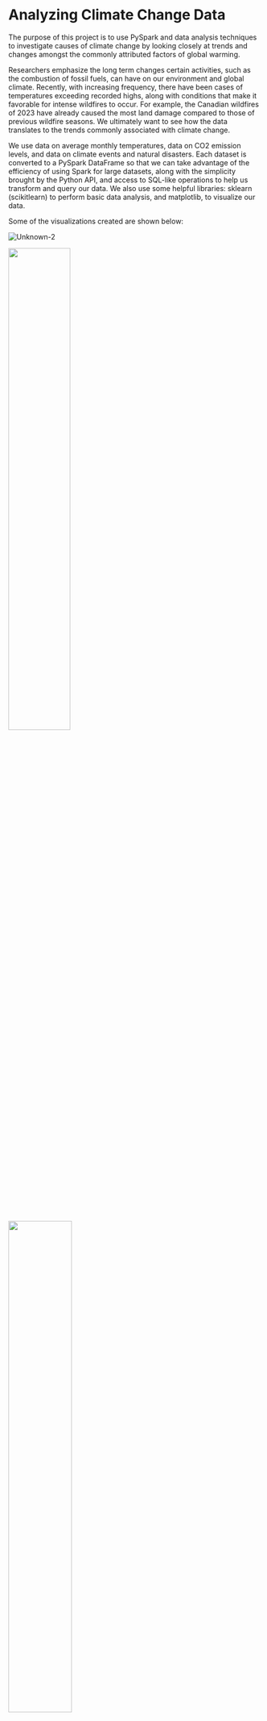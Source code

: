 # Analyzing Climate Change Data

The purpose of this project is to use PySpark and data analysis techniques to investigate causes of climate change by looking closely at trends and changes amongst the commonly attributed factors of global warming.

Researchers emphasize the long term changes certain activities, such as the combustion of fossil fuels, can have on our environment and global climate. Recently, with increasing frequency, there have been cases of temperatures exceeding recorded highs, along with conditions that make it favorable for intense wildfires to occur. For example, the Canadian wildfires of 2023 have already caused the most land damage compared to those of previous wildfire seasons. We ultimately want to see how the data translates to the trends commonly associated with climate change.

We use data on average monthly temperatures, data on CO2 emission levels, and data on climate events and natural disasters. Each dataset is converted to a PySpark DataFrame so that we can take advantage of the efficiency of using Spark for large datasets, along with the simplicity brought by the Python API, and access to SQL-like operations to help us transform and query our data. We also use some helpful libraries: sklearn (scikitlearn) to perform basic data analysis, and matplotlib, to visualize our data.

Some of the visualizations created are shown below:

![Unknown-2](https://github.com/alejandramarcelino/environmental-analysis/assets/123498567/f9ad1081-12a8-47b0-9426-5b69b607bc95)

<p>
<img align="center" src="https://github.com/alejandramarcelino/environmental-analysis/assets/123498567/4855312b-0be5-44c8-af45-475167486d09" width="49.5%"/> <img align="center" src="https://github.com/alejandramarcelino/environmental-analysis/assets/123498567/0650d0d2-aff3-482d-a27f-2dd3a73d060b" width="50%"/> 
</p>

